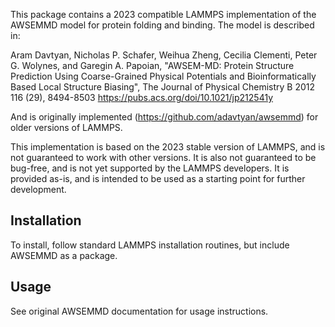 This package contains a 2023 compatible LAMMPS implementation of the AWSEMMD model for protein folding and binding. The model is described in:

Aram Davtyan, Nicholas P. Schafer, Weihua Zheng, Cecilia Clementi, Peter G. Wolynes, and Garegin A. Papoian, 
"AWSEM-MD: Protein Structure Prediction Using Coarse-Grained Physical Potentials and Bioinformatically Based Local Structure Biasing", 
The Journal of Physical Chemistry B 2012 116 (29), 8494-8503
https://pubs.acs.org/doi/10.1021/jp212541y

And is originally implemented (https://github.com/adavtyan/awsemmd) for older versions of LAMMPS.

This implementation is based on the 2023 stable version of LAMMPS, and is not guaranteed to work with other versions. It is also not guaranteed to be bug-free, and is not yet supported by the LAMMPS developers. It is provided as-is, and is intended to be used as a starting point for further development.

## Installation

To install, follow standard LAMMPS installation routines, but include AWSEMMD as a package. 

## Usage

See original AWSEMMD documentation for usage instructions.
